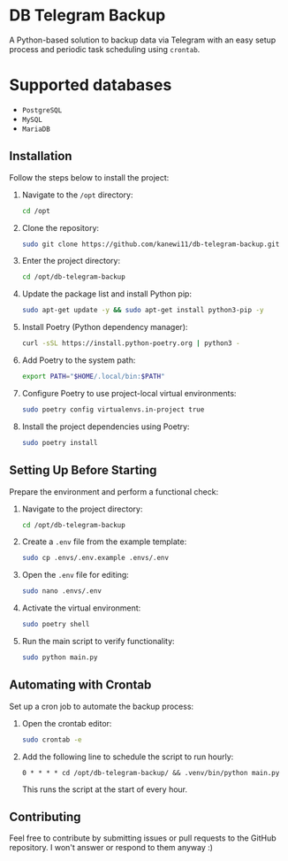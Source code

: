 
# DB Telegram Backup

A Python-based solution to backup data via Telegram with an easy setup process and periodic task scheduling using `crontab`.

# Supported databases

- `PostgreSQL `
- `MySQL`
- `MariaDB`

## Installation

Follow the steps below to install the project:

1. Navigate to the `/opt` directory:
    ```bash
    cd /opt
    ```
2. Clone the repository:
    ```bash
    sudo git clone https://github.com/kanewi11/db-telegram-backup.git
    ```
3. Enter the project directory:
    ```bash
    cd /opt/db-telegram-backup
    ```
4. Update the package list and install Python pip:
    ```bash
    sudo apt-get update -y && sudo apt-get install python3-pip -y
    ```
5. Install Poetry (Python dependency manager):
    ```bash
    curl -sSL https://install.python-poetry.org | python3 -
    ```
6. Add Poetry to the system path:
    ```bash
    export PATH="$HOME/.local/bin:$PATH"
    ```
7. Configure Poetry to use project-local virtual environments:
    ```bash
    sudo poetry config virtualenvs.in-project true
    ```
8. Install the project dependencies using Poetry:
    ```bash
    sudo poetry install
    ```


## Setting Up Before Starting

Prepare the environment and perform a functional check:

1. Navigate to the project directory:
    ```bash
    cd /opt/db-telegram-backup
    ```
2. Create a `.env` file from the example template:
    ```bash
    sudo cp .envs/.env.example .envs/.env
    ```
3. Open the `.env` file for editing:
    ```bash
    sudo nano .envs/.env
    ```
4. Activate the virtual environment:
    ```bash
    sudo poetry shell
    ```
5. Run the main script to verify functionality:
    ```bash
    sudo python main.py
    ```

## Automating with Crontab

Set up a cron job to automate the backup process:

1. Open the crontab editor:
    ```bash
    sudo crontab -e
    ```
2. Add the following line to schedule the script to run hourly:
    ```
    0 * * * * cd /opt/db-telegram-backup/ && .venv/bin/python main.py
    ```
    This runs the script at the start of every hour.


## Contributing

Feel free to contribute by submitting issues or pull requests to the GitHub repository. I won't answer or respond to them anyway :) 
